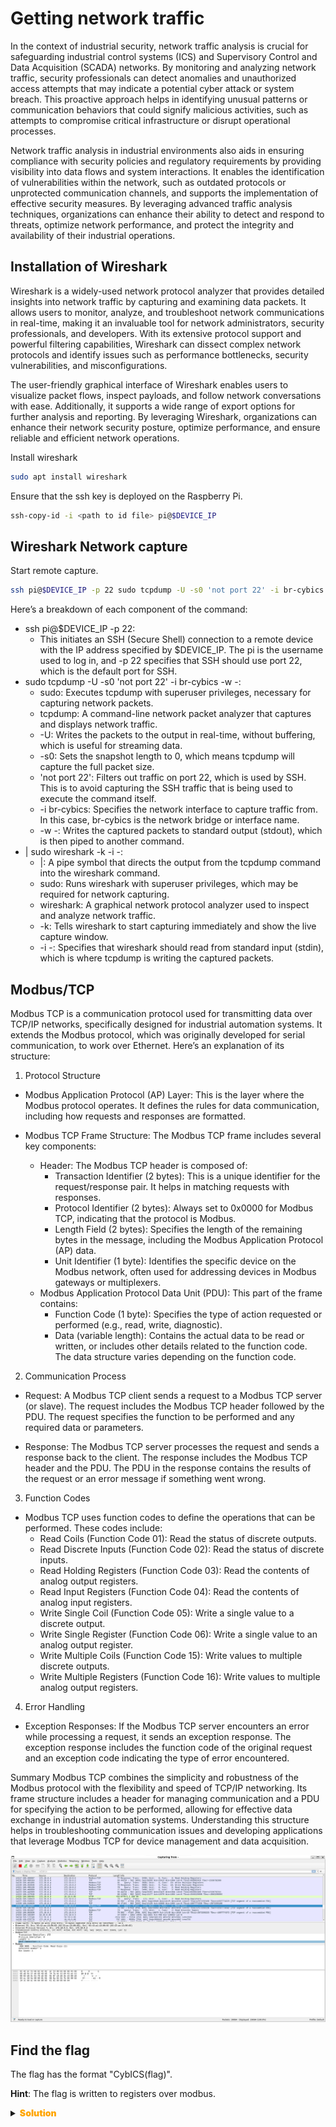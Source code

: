 # Getting network traffic
In the context of industrial security, network traffic analysis is crucial for safeguarding industrial control systems (ICS) and Supervisory Control and Data Acquisition (SCADA) networks.
By monitoring and analyzing network traffic, security professionals can detect anomalies and unauthorized access attempts that may indicate a potential cyber attack or system breach.
This proactive approach helps in identifying unusual patterns or communication behaviors that could signify malicious activities, such as attempts to compromise critical infrastructure or disrupt operational processes.

Network traffic analysis in industrial environments also aids in ensuring compliance with security policies and regulatory requirements by providing visibility into data flows and system interactions.
It enables the identification of vulnerabilities within the network, such as outdated protocols or unprotected communication channels, and supports the implementation of effective security measures.
By leveraging advanced traffic analysis techniques, organizations can enhance their ability to detect and respond to threats, optimize network performance, and protect the integrity and availability of their industrial operations.

## Installation of Wireshark
Wireshark is a widely-used network protocol analyzer that provides detailed insights into network traffic by capturing and examining data packets.
It allows users to monitor, analyze, and troubleshoot network communications in real-time, making it an invaluable tool for network administrators, security professionals, and developers.
With its extensive protocol support and powerful filtering capabilities, Wireshark can dissect complex network protocols and identify issues such as performance bottlenecks, security vulnerabilities, and misconfigurations.

The user-friendly graphical interface of Wireshark enables users to visualize packet flows, inspect payloads, and follow network conversations with ease.
Additionally, it supports a wide range of export options for further analysis and reporting.
By leveraging Wireshark, organizations can enhance their network security posture, optimize performance, and ensure reliable and efficient network operations.


Install wireshark
```sh
sudo apt install wireshark
```

Ensure that the ssh key is deployed on the Raspberry Pi.
```sh
ssh-copy-id -i <path to id file> pi@$DEVICE_IP
```

## Wireshark Network capture
Start remote capture.
```sh
ssh pi@$DEVICE_IP -p 22 sudo tcpdump -U -s0 'not port 22' -i br-cybics -w - | sudo wireshark -k -i -
```

Here’s a breakdown of each component of the command:

* ssh pi@$DEVICE_IP -p 22:
  * This initiates an SSH (Secure Shell) connection to a remote device with the IP address specified by $DEVICE_IP. The pi is the username used to log in, and -p 22 specifies that SSH should use port 22, which is the default port for SSH.
* sudo tcpdump -U -s0 'not port 22' -i br-cybics -w -:
  * sudo: Executes tcpdump with superuser privileges, necessary for capturing network packets.
  * tcpdump: A command-line network packet analyzer that captures and displays network traffic.
  * -U: Writes the packets to the output in real-time, without buffering, which is useful for streaming data.
  * -s0: Sets the snapshot length to 0, which means tcpdump will capture the full packet size.
  * 'not port 22': Filters out traffic on port 22, which is used by SSH. This is to avoid capturing the SSH traffic that is being used to execute the command itself.
  * -i br-cybics: Specifies the network interface to capture traffic from. In this case, br-cybics is the network bridge or interface name.
  * -w -: Writes the captured packets to standard output (stdout), which is then piped to another command.
* | sudo wireshark -k -i -:
  * |: A pipe symbol that directs the output from the tcpdump command into the wireshark command.
  * sudo: Runs wireshark with superuser privileges, which may be required for network capturing.
  * wireshark: A graphical network protocol analyzer used to inspect and analyze network traffic.
  * -k: Tells wireshark to start capturing immediately and show the live capture window.
  * -i -: Specifies that wireshark should read from standard input (stdin), which is where tcpdump is writing the captured packets.

## Modbus/TCP

Modbus TCP is a communication protocol used for transmitting data over TCP/IP networks, specifically designed for industrial automation systems. It extends the Modbus protocol, which was originally developed for serial communication, to work over Ethernet. Here’s an explanation of its structure:

1. Protocol Structure
* Modbus Application Protocol (AP) Layer: This is the layer where the Modbus protocol operates. It defines the rules for data communication, including how requests and responses are formatted.

* Modbus TCP Frame Structure: The Modbus TCP frame includes several key components:

  * Header: The Modbus TCP header is composed of:
    * Transaction Identifier (2 bytes): This is a unique identifier for the request/response pair. It helps in matching requests with responses.
    * Protocol Identifier (2 bytes): Always set to 0x0000 for Modbus TCP, indicating that the protocol is Modbus.
    * Length Field (2 bytes): Specifies the length of the remaining bytes in the message, including the Modbus Application Protocol (AP) data.
    * Unit Identifier (1 byte): Identifies the specific device on the Modbus network, often used for addressing devices in Modbus gateways or multiplexers.
  * Modbus Application Protocol Data Unit (PDU): This part of the frame contains:
    * Function Code (1 byte): Specifies the type of action requested or performed (e.g., read, write, diagnostic).
    *  Data (variable length): Contains the actual data to be read or written, or includes other details related to the function code. The data structure varies depending on the function code.
2. Communication Process
  * Request: A Modbus TCP client sends a request to a Modbus TCP server (or slave). The request includes the Modbus TCP header followed by the PDU. The request specifies the function to be performed and any required data or parameters.

  * Response: The Modbus TCP server processes the request and sends a response back to the client. The response includes the Modbus TCP header and the PDU. The PDU in the response contains the results of the request or an error message if something went wrong.

3. Function Codes
* Modbus TCP uses function codes to define the operations that can be performed. These codes include:
  * Read Coils (Function Code 01): Read the status of discrete outputs.
  * Read Discrete Inputs (Function Code 02): Read the status of discrete inputs.
  * Read Holding Registers (Function Code 03): Read the contents of analog output registers.
  * Read Input Registers (Function Code 04): Read the contents of analog input registers.
  * Write Single Coil (Function Code 05): Write a single value to a discrete output.
  * Write Single Register (Function Code 06): Write a single value to an analog output register.
  * Write Multiple Coils (Function Code 15): Write values to multiple discrete outputs.
  * Write Multiple Registers (Function Code 16): Write values to multiple analog output registers.
4. Error Handling
* Exception Responses: If the Modbus TCP server encounters an error while processing a request, it sends an exception response. The exception response includes the function code of the original request and an exception code indicating the type of error encountered.

Summary
Modbus TCP combines the simplicity and robustness of the Modbus protocol with the flexibility and speed of TCP/IP networking. Its frame structure includes a header for managing communication and a PDU for specifying the action to be performed, allowing for effective data exchange in industrial automation systems. Understanding this structure helps in troubleshooting communication issues and developing applications that leverage Modbus TCP for device management and data acquisition.

![wireshark capture](doc/wireshark.png)

## Find the flag
The flag has the format "CybICS(flag)".

**Hint**: The flag is written to registers over modbus.
<details>
  <summary><strong><span style="color:orange;font-weight: 900">Solution</span></strong></summary>
  
  :anger: Flag: CybICS(m0dbu$) 
  ![Flag modbus](doc/modbus.png)
</details>
